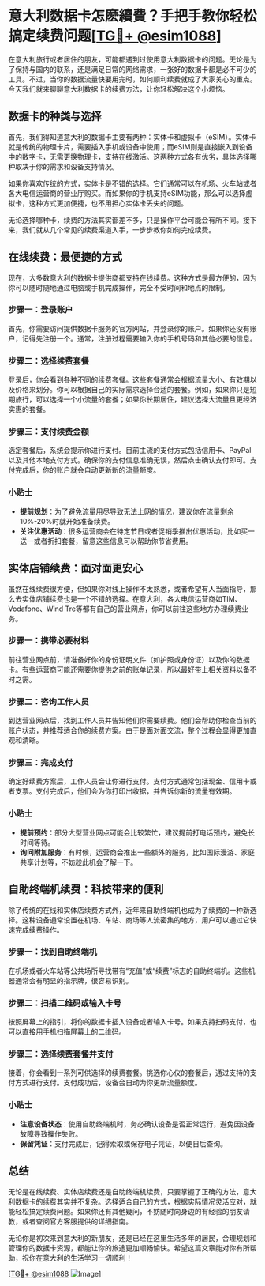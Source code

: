 # 意大利数据卡怎麽續費？手把手教你轻松搞定续费问题[[TG💪+ @esim1088](https://t.me/s/esim1088)]

在意大利旅行或者居住的朋友，可能都遇到过使用意大利数据卡的问题。无论是为了保持与国内的联系，还是满足日常的网络需求，一张好的数据卡都是必不可少的工具。不过，当你的数据流量快要用完时，如何顺利续费就成了大家关心的重点。今天我们就来聊聊意大利数据卡的续费方法，让你轻松解决这个小烦恼。

## 数据卡的种类与选择

首先，我们得知道意大利的数据卡主要有两种：实体卡和虚拟卡（eSIM）。实体卡就是传统的物理卡片，需要插入手机或设备中使用；而eSIM则是直接嵌入到设备中的数字卡，无需更换物理卡，支持在线激活。这两种方式各有优劣，具体选择哪种取决于你的需求和设备支持情况。

如果你喜欢传统的方式，实体卡是不错的选择。它们通常可以在机场、火车站或者各大电信运营商的营业厅购买。而如果你的手机支持eSIM功能，那么可以选择虚拟卡，这种方式更加便捷，也不用担心实体卡丢失的问题。

无论选择哪种卡，续费的方法其实都差不多，只是操作平台可能会有所不同。接下来，我们就从几个常见的续费渠道入手，一步步教你如何完成续费。

## 在线续费：最便捷的方式

现在，大多数意大利的数据卡提供商都支持在线续费。这种方式是最方便的，因为你可以随时随地通过电脑或手机完成操作，完全不受时间和地点的限制。

### 步骤一：登录账户

首先，你需要访问提供数据卡服务的官方网站，并登录你的账户。如果你还没有账户，记得先注册一个。通常，注册过程需要输入你的手机号码和其他必要的信息。

### 步骤二：选择续费套餐

登录后，你会看到各种不同的续费套餐。这些套餐通常会根据流量大小、有效期以及价格来划分。你可以根据自己的实际需求选择合适的套餐。例如，如果你只是短期旅行，可以选择一个小流量的套餐；如果你长期居住，建议选择大流量且更经济实惠的套餐。

### 步骤三：支付续费金额

选定套餐后，系统会提示你进行支付。目前主流的支付方式包括信用卡、PayPal以及其他本地支付方式。确保你的支付信息准确无误，然后点击确认支付即可。支付完成后，你的账户就会自动更新新的流量额度。

### 小贴士

- **提前规划**：为了避免流量用尽导致无法上网的情况，建议你在流量剩余10%-20%时就开始准备续费。
- **关注优惠活动**：很多运营商会在特定节日或者促销季推出优惠活动，比如买一送一或者折扣套餐，留意这些信息可以帮助你节省费用。

## 实体店铺续费：面对面更安心

虽然在线续费很方便，但如果你对线上操作不太熟悉，或者希望有人当面指导，那么去实体店铺续费也是一个不错的选择。在意大利，各大电信运营商如TIM、Vodafone、Wind Tre等都有自己的营业网点，你可以前往这些地方办理续费业务。

### 步骤一：携带必要材料

前往营业网点前，请准备好你的身份证明文件（如护照或身份证）以及你的数据卡。有些运营商可能还需要你提供之前的账单记录，所以最好带上相关资料以备不时之需。

### 步骤二：咨询工作人员

到达营业网点后，找到工作人员并告知他们你需要续费。他们会帮助你检查当前的账户状态，并推荐适合你的续费方案。由于是面对面交流，整个过程会显得更加直观和清晰。

### 步骤三：完成支付

确定好续费方案后，工作人员会让你进行支付。支付方式通常包括现金、信用卡或者支票。支付完成后，他们会为你打印出收据，并告诉你新的流量有效期。

### 小贴士

- **提前预约**：部分大型营业网点可能会比较繁忙，建议提前打电话预约，避免长时间等待。
- **询问附加服务**：有时候，运营商会推出一些额外的服务，比如国际漫游、家庭共享计划等，不妨趁此机会了解一下。

## 自助终端机续费：科技带来的便利

除了传统的在线和实体店续费方式外，近年来自助终端机也成为了续费的一种新选择。这种设备通常设置在机场、车站、商场等人流密集的地方，用户可以通过它快速完成续费操作。

### 步骤一：找到自助终端机

在机场或者火车站等公共场所寻找带有“充值”或“续费”标志的自助终端机。这些机器通常会有明显的指示牌，很容易识别。

### 步骤二：扫描二维码或输入卡号

按照屏幕上的指引，将你的数据卡插入设备或者输入卡号。如果支持扫码支付，也可以直接用手机扫描屏幕上的二维码。

### 步骤三：选择续费套餐并支付

接着，你会看到一系列可供选择的续费套餐。挑选你心仪的套餐后，通过支持的支付方式进行支付。支付成功后，设备会自动为你更新流量额度。

### 小贴士

- **注意设备状态**：使用自助终端机时，务必确认设备是否正常运行，避免因设备故障导致操作失败。
- **保留凭证**：支付完成后，记得索取或保存电子凭证，以便日后查询。

## 总结

无论是在线续费、实体店续费还是自助终端机续费，只要掌握了正确的方法，意大利数据卡的续费其实并不复杂。选择适合自己的方式，根据实际情况灵活应对，就能轻松搞定续费问题。如果你还有其他疑问，不妨随时向身边的有经验的朋友请教，或者查阅官方客服提供的详细指南。

无论你是初次来到意大利的新朋友，还是已经在这里生活多年的居民，合理规划和管理你的数据卡资源，都能让你的旅途更加顺畅愉快。希望这篇文章能对你有所帮助，祝你在意大利的生活学习一切顺利！

[[TG💪+ @esim1088](https://t.me/s/esim1088) ![Image](https://i.postimg.cc/4NQfJmqS/Snipaste-2025-05-13-00-14-12.png)]